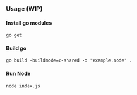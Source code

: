 ### Usage (WIP)

#### Install go modules 

`go get`

#### Build go 

`go build -buildmode=c-shared -o "example.node" .`

#### Run Node

`node index.js`